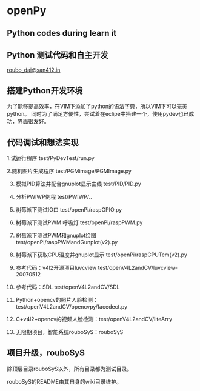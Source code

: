 openPy
======

Python codes during learn it
-----------------------------
Python 测试代码和自主开发
-------------------------
roubo_dai@san412.in

搭建Python开发环境
-------------------
为了能够提高效率，在VIM下添加了python的语法字典，所以VIM下可以完美python。
同时为了满足方便性，尝试着在eclipe中搭建一个，使用pydev也已成功，界面很友好。

代码调试和想法实现
-------------------

1.试运行程序 test/PyDevTest/run.py

2.随机图片生成程序 test/PGMimage/PGMImage.py

3. 模拟PID算法并配合gnuplot显示曲线 test/PID/PID.py

4. 分析PWIWP例程 test/PWIWP/..

5. 树莓派下测试IO口 test/openPi/raspGPIO.py

6. 树莓派下测试PWM 呼吸灯  test/openPi/raspPWM.py

7. 树莓派下测试PWM和gnuplot绘图 test/openPi/raspPWMandGunplot(v2).py

8. 树莓派下获取CPU温度并gnuplot显示  test/openPi/raspCPUTem(v2).py

9. 参考代码：v4l2开源项目luvcview test/openV4L2andCV/luvcview-20070512

10. 参考代码：SDL test/openV4L2andCV/SDL

11. Python+opencv的照片人脸检测：test/openV4L2andCV/opencvpy/facedect.py

12. C+v4l2+opencv的视频人脸检测：test/openV4L2andCV/liteArry

13. 无限期项目，智能系统rouboSyS：rouboSyS

项目升级，rouboSyS
-------------------
除顶层目录rouboSyS以外，所有目录都为测试目录。

rouboSyS的README由其自身的wiki目录维护。
